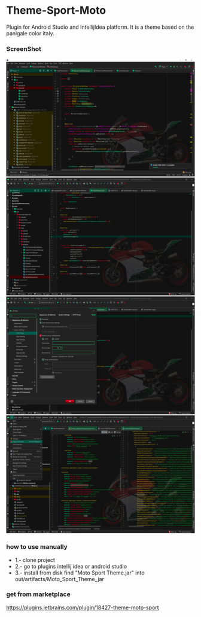 # Theme-Sport-Moto

Plugin for Android Studio and IntellijIdea platform. It is a theme based on the panigale color italy.

### ScreenShot
![GitHub Logo](/images/f1.png)
![GitHub Logo](/images/f2.png)
![GitHub Logo](/images/f3.png)
![GitHub Logo](/images/f4.png)

### how to use manually

- 1.- clone project
- 2.- go to plugins intellij idea or android studio
- 3.- install from disk find "Moto Sport Theme.jar" into out/artifacts/Moto_Sport_Theme_jar

### get from marketplace

https://plugins.jetbrains.com/plugin/18427-theme-moto-sport
